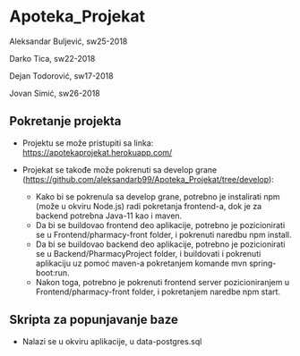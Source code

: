 # Apoteka_Projekat

Aleksandar Buljević, sw25-2018

Darko Tica, sw22-2018

Dejan Todorović, sw17-2018

Jovan Simić, sw26-2018

## Pokretanje projekta

- Projektu se može pristupiti sa linka: https://apotekaprojekat.herokuapp.com/

- Projekat se takođe može pokrenuti sa develop grane (https://github.com/aleksandarb99/Apoteka_Projekat/tree/develop):
  - Kako bi se pokrenula sa develop grane,
potrebno je instalirati npm (može u okviru Node.js) radi pokretanja frontend-a, dok je za
backend potrebna Java-11 kao i maven. 
  - Da bi se buildovao frontend deo aplikacije, potrebno je pozicionirati se u Frontend/pharmacy-front folder, 
  i pokrenuti naredbu npm install.
  - Da bi se buildovao backend deo aplikacije, potrebno je pozicionirati se u Backend/PharmacyProject folder, 
  i buildovati i pokrenuti aplikaciju uz pomoć maven-a pokretanjem komande mvn spring-boot:run.
   - Nakon toga, potrebno je pokrenuti frontend server pozicioniranjem u Frontend/pharmacy-front folder, 
  i pokretanjem naredbe npm start.
  
## Skripta za popunjavanje baze
- Nalazi se u okviru aplikacije, u data-postgres.sql
